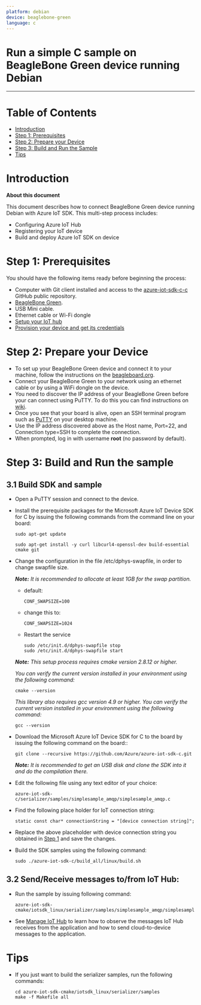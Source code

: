 ```yaml
---
platform: debian
device: beaglebone-green
language: c
---
```


Run a simple C sample on BeagleBone Green device running Debian
===
---

# Table of Contents

-   [Introduction](#Introduction)
-   [Step 1: Prerequisites](#Prerequisites)
-   [Step 2: Prepare your Device](#Step-2-PrepareDevice)
-   [Step 3: Build and Run the Sample](#Step-3-Build)
-   [Tips](#tips)

<a name="Introduction"></a>
# Introduction

**About this document**

This document describes how to connect BeagleBone Green device running Debian with Azure IoT SDK. This multi-step process includes:
-   Configuring Azure IoT Hub
-   Registering your IoT device
-   Build and deploy Azure IoT SDK on device

<a name="Prerequisites"></a>
# Step 1: Prerequisites

You should have the following items ready before beginning the process:

-   Computer with Git client installed and access to the
    [azure-iot-sdk-c-c](https://github.com/Azure/azure-iot-sdk-c.git) GitHub
    public repository.
-   [BeagleBone Green](http://beagleboard.org/Green).
-   USB Mini cable.
-   Ethernet cable or Wi-Fi dongle
-   [Setup your IoT hub][lnk-setup-iot-hub]
-   [Provision your device and get its credentials][lnk-manage-iot-hub]

<a name="Step-2-PrepareDevice"></a>
# Step 2: Prepare your Device

-   To set up your BeagleBone Green device and connect it to your machine, follow the instructions on the [beagleboard.org](http://beagleboard.org/getting-started).
-   Connect your BeagleBone Green to your network using an ethernet cable or by using a WiFi dongle on the device.
-   You need to discover the IP address of your BeagleBone Green before your can connect using PuTTY. To do this you can find instructions on [wiki](http://elinux.org/Beagleboard:Terminal_Shells).
-   Once you see that your board is alive, open an SSH terminal program such as [PuTTY](http://www.putty.org/) on your desktop machine.
-   Use the IP address discovered above as the Host name, Port=22, and Connection type=SSH to complete the connection.
-   When prompted, log in with username **root** (no password by default).

<a name="Step-3-Build"></a>
# Step 3: Build and Run the sample

<a name="Step-3-1-Load"></a>
## 3.1 Build SDK and sample

-   Open a PuTTY session and connect to the device.

-   Install the prerequisite packages for the Microsoft Azure IoT Device SDK for C by issuing the following commands from the command line on your board:

        sudo apt-get update

        sudo apt-get install -y curl libcurl4-openssl-dev build-essential cmake git

-   Change the configuration in the file /etc/dphys-swapfile, in order to change swapfile size.

	***Note:*** *It is recommended to allocate at least 1GB for the swap partition.*
    -   default:

            CONF_SWAPSIZE=100

    -   change this to:

            CONF_SWAPSIZE=1024

    -   Restart the service

            sudo /etc/init.d/dphys-swapfile stop
            sudo /etc/init.d/dphys-swapfile start
        
    ***Note:*** *This setup process requires cmake version 2.8.12 or higher.* 
    
    *You can verify the current version installed in your environment using the  following command:*

        cmake --version

    *This library also requires gcc version 4.9 or higher. You can verify the current version installed in your environment using the following command:*
    
        gcc --version 

-   Download the Microsoft Azure IoT Device SDK for C to the board by issuing the following command on the board::

        git clone --recursive https://github.com/Azure/azure-iot-sdk-c.git

	***Note:*** *It is recommended to get an USB disk and clone the SDK into it and do the compilation there.*

-   Edit the following file using any text editor of your choice:

        azure-iot-sdk-c/serializer/samples/simplesample_amqp/simplesample_amqp.c

-   Find the following place holder for IoT connection string:

        static const char* connectionString = "[device connection string]";

-   Replace the above placeholder with device connection string you obtained in [Step 1](#Prerequisites) and save the changes.

-   Build the SDK samples using the following command:

        sudo ./azure-iot-sdk-c/build_all/linux/build.sh

## 3.2 Send/Receive messages to/from IoT Hub:

-   Run the sample by issuing following command:

        azure-iot-sdk-cmake/iotsdk_linux/serializer/samples/simplesample_amqp/simplesample_amqp

-   See [Manage IoT Hub][lnk-manage-iot-hub] to learn how to observe the messages IoT Hub receives from the application and how to send cloud-to-device messages to the application.


<a name="tips"></a>
# Tips

-   If you just want to build the serializer samples, run the following commands:

     	cd azure-iot-sdk-cmake/iotsdk_linux/serializer/samples
        make -f Makefile all

[lnk-setup-iot-hub]: ../setup_iothub.md
[lnk-manage-iot-hub]: ../manage_iot_hub.md
